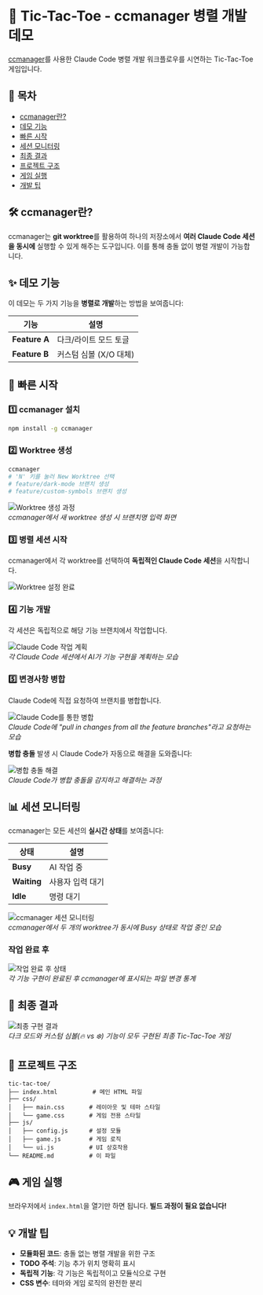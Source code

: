 # 🎯 Tic-Tac-Toe - ccmanager 병렬 개발 데모

[ccmanager](https://github.com/kbwo/ccmanager)를 사용한 Claude Code 병렬 개발 워크플로우를 시연하는 Tic-Tac-Toe 게임입니다.

## 📌 목차
- [ccmanager란?](#ccmanager란)
- [데모 기능](#데모-기능)
- [빠른 시작](#빠른-시작)
- [세션 모니터링](#세션-모니터링)
- [최종 결과](#최종-결과)
- [프로젝트 구조](#프로젝트-구조)
- [게임 실행](#게임-실행)
- [개발 팁](#개발-팁)

## 🛠️ ccmanager란?

ccmanager는 **git worktree**를 활용하여 하나의 저장소에서 **여러 Claude Code 세션을 동시에** 실행할 수 있게 해주는 도구입니다. 이를 통해 충돌 없이 병렬 개발이 가능합니다.

## ✨ 데모 기능

이 데모는 두 가지 기능을 **병렬로 개발**하는 방법을 보여줍니다:

| 기능 | 설명 |
|------|------|
| **Feature A** | 다크/라이트 모드 토글 |
| **Feature B** | 커스텀 심볼 (X/O 대체) |

## 🚀 빠른 시작

### 1️⃣ ccmanager 설치
```bash
npm install -g ccmanager
```

### 2️⃣ Worktree 생성
```bash
ccmanager
# 'N' 키를 눌러 New Worktree 선택
# feature/dark-mode 브랜치 생성
# feature/custom-symbols 브랜치 생성
```

![Worktree 생성 과정](images/image_create_worktree.png)  
*ccmanager에서 새 worktree 생성 시 브랜치명 입력 화면*

### 3️⃣ 병렬 세션 시작
ccmanager에서 각 worktree를 선택하여 **독립적인 Claude Code 세션**을 시작합니다.

![Worktree 설정 완료](images/image_after_worktree_setup.png)  

### 4️⃣ 기능 개발
각 세션은 독립적으로 해당 기능 브랜치에서 작업합니다.

![Claude Code 작업 계획](images/image_inside_each_cc_session.png)  
*각 Claude Code 세션에서 AI가 기능 구현을 계획하는 모습*

### 5️⃣ 변경사항 병합
Claude Code에 직접 요청하여 브랜치를 병합합니다.

![Claude Code를 통한 병합](images/image_requesting_merge_using_cc.png)  
*Claude Code에 "pull in changes from all the feature branches"라고 요청하는 모습*

**병합 충돌** 발생 시 Claude Code가 자동으로 해결을 도와줍니다:

![병합 충돌 해결](images/image_merge_conflict.png)  
*Claude Code가 병합 충돌을 감지하고 해결하는 과정*

## 📊 세션 모니터링

ccmanager는 모든 세션의 **실시간 상태**를 보여줍니다:

| 상태 | 설명 |
|------|------|
| **Busy** | AI 작업 중 |
| **Waiting** | 사용자 입력 대기 |
| **Idle** | 명령 대기 |

![ccmanager 세션 모니터링](images/image_cc_working_worktree.png)  
*ccmanager에서 두 개의 worktree가 동시에 Busy 상태로 작업 중인 모습*

### 작업 완료 후

![작업 완료 후 상태](images/image_after_each_session_done.png)  
*각 기능 구현이 완료된 후 ccmanager에 표시되는 파일 변경 통계*

## 🎉 최종 결과

![최종 구현 결과](images/image_final.png)  
*다크 모드와 커스텀 심볼(🔥 vs ❄️) 기능이 모두 구현된 최종 Tic-Tac-Toe 게임*

## 📁 프로젝트 구조

```
tic-tac-toe/
├── index.html          # 메인 HTML 파일
├── css/
│   ├── main.css       # 레이아웃 및 테마 스타일
│   └── game.css       # 게임 전용 스타일
├── js/
│   ├── config.js      # 설정 모듈
│   ├── game.js        # 게임 로직
│   └── ui.js          # UI 상호작용
└── README.md          # 이 파일
```

## 🎮 게임 실행

브라우저에서 `index.html`을 열기만 하면 됩니다. **빌드 과정이 필요 없습니다!**

## 💡 개발 팁

- **모듈화된 코드**: 충돌 없는 병렬 개발을 위한 구조
- **TODO 주석**: 기능 추가 위치 명확히 표시
- **독립적 기능**: 각 기능은 독립적이고 모듈식으로 구현
- **CSS 변수**: 테마와 게임 로직의 완전한 분리